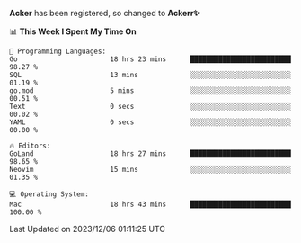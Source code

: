**Acker** has been registered, so changed to **Ackerr✨**

<!--START_SECTION:waka-->
📊 **This Week I Spent My Time On** 

```text
💬 Programming Languages: 
Go                       18 hrs 23 mins      █████████████████████████   98.27 % 
SQL                      13 mins             ░░░░░░░░░░░░░░░░░░░░░░░░░   01.19 % 
go.mod                   5 mins              ░░░░░░░░░░░░░░░░░░░░░░░░░   00.51 % 
Text                     0 secs              ░░░░░░░░░░░░░░░░░░░░░░░░░   00.02 % 
YAML                     0 secs              ░░░░░░░░░░░░░░░░░░░░░░░░░   00.00 % 

🔥 Editors: 
GoLand                   18 hrs 27 mins      █████████████████████████   98.65 % 
Neovim                   15 mins             ░░░░░░░░░░░░░░░░░░░░░░░░░   01.35 % 

💻 Operating System: 
Mac                      18 hrs 43 mins      █████████████████████████   100.00 % 
```


 Last Updated on 2023/12/06 01:11:25 UTC
<!--END_SECTION:waka-->
